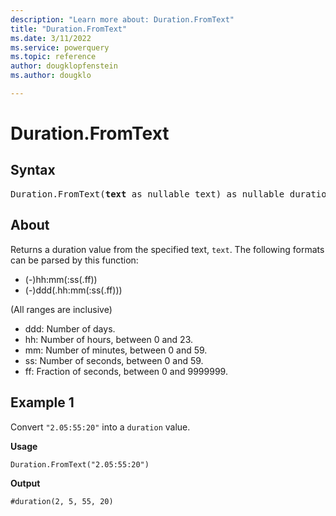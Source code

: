 ```yaml
---
description: "Learn more about: Duration.FromText"
title: "Duration.FromText"
ms.date: 3/11/2022
ms.service: powerquery
ms.topic: reference
author: dougklopfenstein
ms.author: dougklo

---
```

# Duration.FromText

## Syntax

<pre>
Duration.FromText(<b>text</b> as nullable text) as nullable duration
</pre>
  
## About

Returns a duration value from the specified text, `text`. The following formats can be parsed by this function:

* (-)hh:mm(:ss(.ff))
* (-)ddd(.hh:mm(:ss(.ff)))

(All ranges are inclusive)

* ddd: Number of days.
* hh: Number of hours, between 0 and 23.
* mm: Number of minutes, between 0 and 59.
* ss: Number of seconds, between 0 and 59.
* ff: Fraction of seconds, between 0 and 9999999.

## Example 1

Convert `"2.05:55:20"` into a `duration` value.

**Usage**

```powerquery-m
Duration.FromText("2.05:55:20")
```

**Output**

`#duration(2, 5, 55, 20)`
